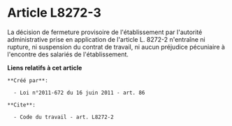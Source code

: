 # Article L8272-3

La décision de fermeture provisoire de l'établissement par l'autorité administrative prise en application de l'article L.
8272-2 n'entraîne ni rupture, ni suspension du contrat de travail, ni aucun préjudice pécuniaire à l'encontre des salariés de
l'établissement.

**Liens relatifs à cet article**

	**Créé par**:

	  - Loi n°2011-672 du 16 juin 2011 - art. 86

	**Cite**:

	  - Code du travail - art. L8272-2
